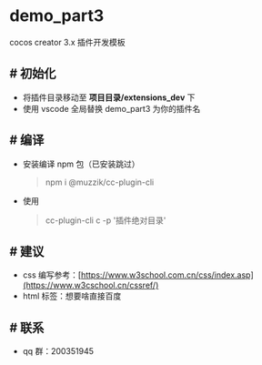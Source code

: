 # demo_part3

cocos creator 3.x 插件开发模板

## # 初始化

-   将插件目录移动至 **项目目录/extensions_dev** 下
-   使用 vscode 全局替换 demo_part3 为你的插件名

## # 编译

-   安装编译 npm 包（已安装跳过）
    > npm i @muzzik/cc-plugin-cli
-   使用
    > cc-plugin-cli c -p '插件绝对目录'

## # 建议

-   css 编写参考：[https://www.w3school.com.cn/css/index.asp](https://www.w3cschool.cn/cssref/)
-   html 标签：想要啥直接百度

## # 联系

-   qq 群：200351945
